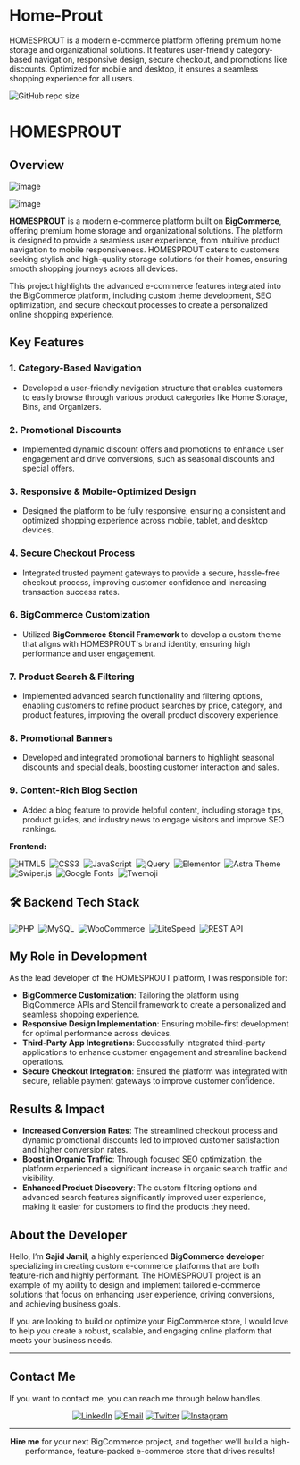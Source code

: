 # Home-Prout
HOMESPROUT is a modern e-commerce platform offering premium home storage and organizational solutions. It features user-friendly category-based navigation, responsive design, secure checkout, and promotions like discounts. Optimized for mobile and desktop, it ensures 
a seamless shopping experience for all users.

![GitHub repo size](https://img.shields.io/github/repo-size/codewithsadee/vcard-personal-portfolio)

# HOMESPROUT

## Overview

![image](https://github.com/user-attachments/assets/383441d2-d21b-4ccf-a460-b373ee81210a)

![image](https://github.com/user-attachments/assets/a66d16da-0fd7-4219-95c0-a2862c22e572)

**HOMESPROUT** is a modern e-commerce platform built on **BigCommerce**, offering premium home storage and organizational solutions. The platform is designed to provide a seamless user experience, from intuitive product navigation to mobile responsiveness. HOMESPROUT caters to customers seeking stylish and high-quality storage solutions for their homes, ensuring smooth shopping journeys across all devices.

This project highlights the advanced e-commerce features integrated into the BigCommerce platform, including custom theme development, SEO optimization, and secure checkout processes to create a personalized online shopping experience.

## Key Features

### 1. Category-Based Navigation
- Developed a user-friendly navigation structure that enables customers to easily browse through various product categories like Home Storage, Bins, and Organizers.

### 2. Promotional Discounts
- Implemented dynamic discount offers and promotions to enhance user engagement and drive conversions, such as seasonal discounts and special offers.

### 3. Responsive & Mobile-Optimized Design
- Designed the platform to be fully responsive, ensuring a consistent and optimized shopping experience across mobile, tablet, and desktop devices.

### 4. Secure Checkout Process
- Integrated trusted payment gateways to provide a secure, hassle-free checkout process, improving customer confidence and increasing transaction success rates.

### 6. BigCommerce Customization
- Utilized **BigCommerce Stencil Framework** to develop a custom theme that aligns with HOMESPROUT's brand identity, ensuring high performance and user engagement.

### 7. Product Search & Filtering
- Implemented advanced search functionality and filtering options, enabling customers to refine product searches by price, category, and product features, improving the overall product discovery experience.

### 8. Promotional Banners
- Developed and integrated promotional banners to highlight seasonal discounts and special deals, boosting customer interaction and sales.

### 9. Content-Rich Blog Section
- Added a blog feature to provide helpful content, including storage tips, product guides, and industry news to engage visitors and improve SEO rankings.

**Frontend:**

![HTML5](https://img.shields.io/badge/HTML5-E34F26?style=for-the-badge&logo=html5&logoColor=white)&nbsp;
![CSS3](https://img.shields.io/badge/CSS3-1572B6?style=for-the-badge&logo=css3&logoColor=white)&nbsp;
![JavaScript](https://img.shields.io/badge/JavaScript-F7DF1E?style=for-the-badge&logo=javascript&logoColor=black)&nbsp;
![jQuery](https://img.shields.io/badge/jQuery-0769AD?style=for-the-badge&logo=jquery&logoColor=white)&nbsp;
![Elementor](https://img.shields.io/badge/Elementor-92003B?style=for-the-badge&logo=elementor&logoColor=white)&nbsp;
![Astra Theme](https://img.shields.io/badge/Astra-7B3DF3?style=for-the-badge&logoColor=white)&nbsp;
![Swiper.js](https://img.shields.io/badge/Swiper.js-6332F6?style=for-the-badge&logo=swiper&logoColor=white)&nbsp;
![Google Fonts](https://img.shields.io/badge/Google%20Fonts-4285F4?style=for-the-badge&logo=googlefonts&logoColor=white)&nbsp;
![Twemoji](https://img.shields.io/badge/Twemoji-000000?style=for-the-badge&logo=twemoji&logoColor=white)&nbsp;


## 🛠️ Backend Tech Stack

![PHP](https://img.shields.io/badge/PHP-777BB4?style=for-the-badge&logo=php&logoColor=white)&nbsp;
![MySQL](https://img.shields.io/badge/MySQL-005C84?style=for-the-badge&logo=mysql&logoColor=white)&nbsp;
![WooCommerce](https://img.shields.io/badge/WooCommerce-96588A?style=for-the-badge&logo=woocommerce&logoColor=white)&nbsp;
![LiteSpeed](https://img.shields.io/badge/LiteSpeed-000000?style=for-the-badge&logo=litespeed&logoColor=white)&nbsp;
![REST API](https://img.shields.io/badge/REST%20API-005C84?style=for-the-badge&logo=api&logoColor=white)&nbsp;


## My Role in Development

As the lead developer of the HOMESPROUT platform, I was responsible for:

- **BigCommerce Customization**: Tailoring the platform using BigCommerce APIs and Stencil framework to create a personalized and seamless shopping experience.
- **Responsive Design Implementation**: Ensuring mobile-first development for optimal performance across devices.
- **Third-Party App Integrations**: Successfully integrated third-party applications to enhance customer engagement and streamline backend operations.
- **Secure Checkout Integration**: Ensured the platform was integrated with secure, reliable payment gateways to improve customer confidence.

## Results & Impact

- **Increased Conversion Rates**: The streamlined checkout process and dynamic promotional discounts led to improved customer satisfaction and higher conversion rates.
- **Boost in Organic Traffic**: Through focused SEO optimization, the platform experienced a significant increase in organic search traffic and visibility.
- **Enhanced Product Discovery**: The custom filtering options and advanced search features significantly improved user experience, making it easier for customers to find the products they need.

## About the Developer

Hello, I’m **Sajid Jamil**, a highly experienced **BigCommerce developer** specializing in creating custom e-commerce platforms that are both feature-rich and highly performant. The HOMESPROUT project is an example of my ability to design and implement tailored e-commerce solutions that focus on enhancing user experience, driving conversions, and achieving business goals.

If you are looking to build or optimize your BigCommerce store, I would love to help you create a robust, scalable, and engaging online platform that meets your business needs.

---

## Contact Me
If you want to contact me, you can reach me through below handles.
<div align="center">
  
[![LinkedIn](https://img.shields.io/badge/LinkedIn-Connect-blue?style=for-the-badge&logo=linkedin)](https://www.linkedin.com/in/sajid-jameel-721256178/)
[![Email](https://img.shields.io/badge/Email-Contact%20Me-orange?style=for-the-badge&logo=gmail)](mailto:sajidjamil.met@gmail.com)
[![Twitter](https://img.shields.io/badge/Twitter-Connect-red?style=for-the-badge&logo=Twitter)](https://x.com/Metavizpro)
[![Instagram](https://img.shields.io/badge/Instagram-Contact%20Me-pink?style=for-the-badge&logo=Instagram)](https://www.instagram.com/metavizpro/)

---

**Hire me** for your next BigCommerce project, and together we’ll build a high-performance, feature-packed e-commerce store that drives results!

